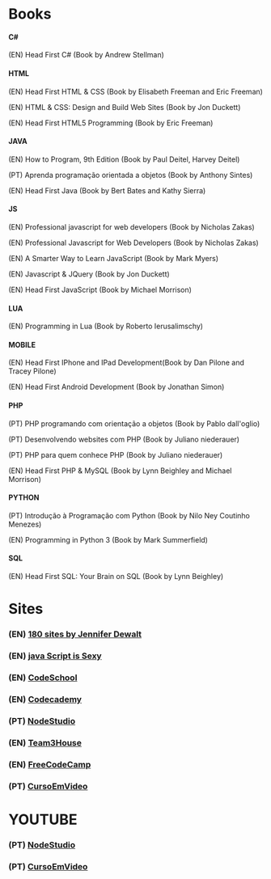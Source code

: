 # Books

#### C#

(EN) Head First C# (Book by Andrew Stellman)

#### HTML
(EN) Head First HTML & CSS (Book by Elisabeth Freeman and Eric Freeman)

(EN) HTML & CSS: Design and Build Web Sites (Book by Jon Duckett)

(EN) Head First HTML5 Programming (Book by Eric Freeman)

#### JAVA

(EN) How to Program, 9th Edition (Book by Paul Deitel, Harvey Deitel)

(PT) Aprenda programação orientada a objetos (Book by Anthony Sintes)

(EN) Head First Java (Book by Bert Bates and Kathy Sierra)

#### JS

(EN) Professional javascript for web developers (Book by Nicholas Zakas)

(EN) Professional Javascript for Web Developers (Book by Nicholas Zakas)

(EN) A Smarter Way to Learn JavaScript (Book by Mark Myers)

(EN) Javascript & JQuery (Book by Jon Duckett)

(EN) Head First JavaScript (Book by Michael Morrison)

#### LUA

(EN) Programming in Lua (Book by Roberto Ierusalimschy)

#### MOBILE

(EN) Head First IPhone and IPad Development(Book by Dan Pilone and Tracey Pilone)

(EN) Head First Android Development (Book by Jonathan Simon)

#### PHP

(PT) PHP programando com orientação a objetos (Book by Pablo dall'oglio)

(PT) Desenvolvendo websites com PHP (Book by Juliano niederauer)

(PT) PHP para quem conhece PHP (Book by Juliano niederauer)

(EN) Head First PHP & MySQL (Book by Lynn Beighley and Michael Morrison)

#### PYTHON

(PT) Introdução à Programação com Python (Book by Nilo Ney Coutinho Menezes)

(EN) Programming in Python 3 (Book by Mark Summerfield)

#### SQL

(EN) Head First SQL: Your Brain on SQL (Book by Lynn Beighley)

# Sites

### (EN) [180 sites by Jennifer Dewalt](https://jenniferdewalt.com)
### (EN) [java Script is Sexy](http://javascriptissexy.com/how-to-learn-javascript-properly/)
### (EN) [CodeSchool](https://www.codeschool.com)
### (EN) [Codecademy](https://www.codecademy.com)
### (PT) [NodeStudio](https://www.nodestudio.com.br)
### (EN) [Team3House](https://teamtreehouse.com/learn)
### (EN) [FreeCodeCamp](https://www.freecodecamp.org)
### (PT) [CursoEmVideo](http://www.cursoemvideo.com)

# YOUTUBE

### (PT) [NodeStudio](https://www.youtube.com/channel/UCZZ0NTtOgsLIT4Skr6GUpAw)
### (PT) [CursoEmVideo](https://www.youtube.com/user/cursosemvideo)
